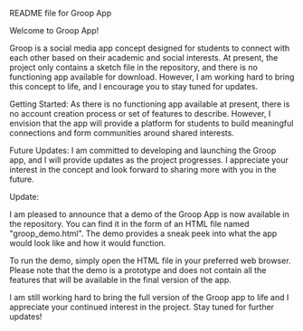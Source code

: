 README file for Groop App

Welcome to Groop App!

Groop is a social media app concept designed for students to connect with each other based on their academic and social interests. At present, the project only contains a sketch file in the repository, and there is no functioning app available for download. However, I am working hard to bring this concept to life, and I encourage you to stay tuned for updates.

Getting Started:
As there is no functioning app available at present, there is no account creation process or set of features to describe. However, I envision that the app will provide a platform for students to build meaningful connections and form communities around shared interests.

Future Updates:
I am committed to developing and launching the Groop app, and I will provide updates as the project progresses. I appreciate your interest in the concept and look forward to sharing more with you in the future.


Update:

I am pleased to announce that a demo of the Groop App is now available in the repository. You can find it in the form of an HTML file named "groop_demo.html". The demo provides a sneak peek into what the app would look like and how it would function.

To run the demo, simply open the HTML file in your preferred web browser. Please note that the demo is a prototype and does not contain all the features that will be available in the final version of the app.

I am still working hard to bring the full version of the Groop app to life and I appreciate your continued interest in the project. Stay tuned for further updates!
